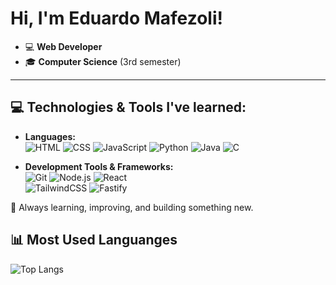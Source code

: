 # Hi, I'm Eduardo Mafezoli!

- 💻 **Web Developer**
- 🎓 **Computer Science** (3rd semester)  


---

## 💻 Technologies & Tools I've learned:

- **Languages:**  
  ![HTML](https://img.shields.io/badge/-HTML5-E34F26?style=flat&logo=html5&logoColor=white) 
  ![CSS](https://img.shields.io/badge/-CSS3-1572B6?style=flat&logo=css3&logoColor=white) 
  ![JavaScript](https://img.shields.io/badge/-JavaScript-F7DF1E?style=flat&logo=javascript&logoColor=black)
  ![Python](https://img.shields.io/badge/-Python-3776AB?style=flat&logo=python&logoColor=white)
  ![Java](https://img.shields.io/badge/-Java-007396?style=flat&logo=java&logoColor=white)
  ![C](https://img.shields.io/badge/-C-A8B9CC?style=flat&logo=c&logoColor=white)

- **Development Tools & Frameworks:**  
  ![Git](https://img.shields.io/badge/-Git-F05032?style=flat&logo=git&logoColor=white) 
  ![Node.js](https://img.shields.io/badge/-Node.js-339933?style=flat&logo=node.js&logoColor=white) 
  ![React](https://img.shields.io/badge/-React-61DAFB?style=flat&logo=react&logoColor=black)  
  ![TailwindCSS](https://img.shields.io/badge/-TailwindCSS-38B2AC?style=flat&logo=tailwind-css&logoColor=white)
  ![Fastify](https://img.shields.io/badge/-Fastify-000000?style=flat&logo=fastify&logoColor=white)


🚀 Always learning, improving, and building something new.

## 📊 Most Used Languanges
![Top Langs](https://github-readme-stats.vercel.app/api/top-langs/?username=edmalfizeo&layout=compact&langs_count=5&theme=tokyonight)
